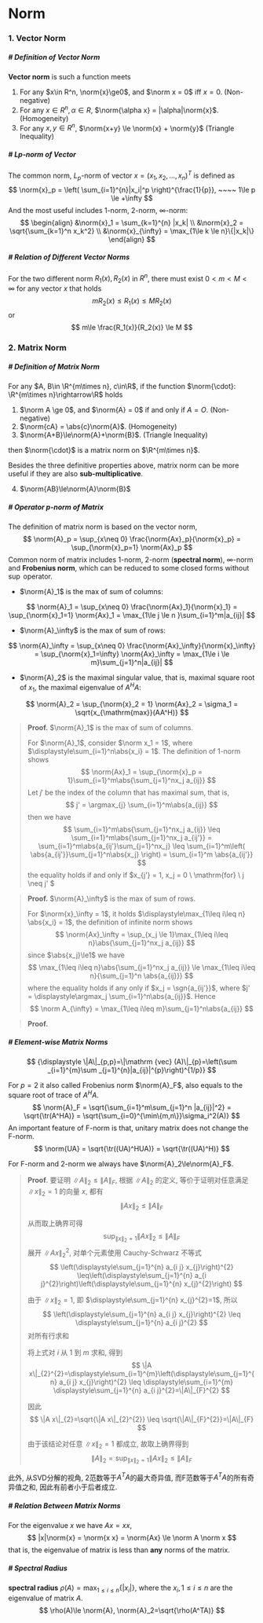 # Norm

$$
\newcommand{\matr}[1]{\mathbf{#1}}
\newcommand{\A}{\matr{A}}
\newcommand{\B}{\matr{B}}
\newcommand\abs[1]{\lvert#1\rvert}
\newcommand\norm[1]{\lVert#1\rVert}
\newcommand\angle[1]{\langle#1\rangle}
\newcommand\dcos[2]{\angle{#1,#2}}
\newcommand{\argmin}{\mathop{\mathrm{argmin}}}
\newcommand{\argmax}{\mathop{\mathrm{argmax}}}
\newcommand{\sgn}{\mathop{\mathrm{sgn}}}
\newcommand{\tr}{\mathop{\mathrm{tr}}}
$$

### 1. Vector Norm

##### # Definition of Vector Norm

**Vector norm** is such a function meets

1. For any $x\in R^n, \norm{x}\ge0$, and $\norm x = 0$ iff $x=0$. (Non-negative)
2. For any $x\in R^n, \alpha\in R$, $\norm{\alpha x} = |\alpha|\norm{x}$. (Homogeneity)
3. For any $x, y\in R^n$, $\norm{x+y} \le \norm{x} + \norm{y}$ (Triangle Inequality)



##### # Lp-norm of Vector

The common norm, $L_p$-norm of vector $x=(x_1, x_2, \ldots, x_n)^T$ is defined as
$$
\norm{x}_p = \left( \sum_{i=1}^{n}|x_i|^p \right)^{\frac{1}{p}}, ~~~~ 1\le p \le +\infty
$$
And the most useful includes 1-norm, 2-norm, $\infty$-norm:
$$
\begin{align}
&\norm{x}_1 = \sum_{k=1}^{n} |x_k| \\
&\norm{x}_2 = \sqrt{\sum_{k=1}^n x_k^2} \\
&\norm{x}_{\infty} = \max_{1\le k \le n}\{|x_k|\}
\end{align}
$$



##### # Relation of Different Vector Norms

For the two different norm $R_1(x), R_2(x)$ in $R^n$, there must exist $0<m<M<\infty$ for any vector $x$ that holds
$$
mR_2(x) \le R_1(x) \le MR_2(x)
$$
or
$$
m\le \frac{R_1(x)}{R_2(x)} \le M
$$








### 2. Matrix Norm

##### # Definition of Matrix Norm

For any $A, B\in \R^{m\times n}, c\in\R$, if the function $\norm{\cdot}: \R^{m\times n}\rightarrow\R$ holds

1. $\norm A \ge 0$, and $\norm{A} = 0$ if and only if $A = O$. (Non-negative)
2. $\norm{cA} = \abs{c}\norm{A}$. (Homogeneity)
3. $\norm{A+B}\le\norm{A}+\norm{B}$. (Triangle Inequality)

then $\norm{\cdot}$  is a matrix norm on $\R^{m\times n}$.

Besides the three definitive properties above, matrix norm can be more useful if they are also **sub-multiplicative**.

4. $\norm{AB}\le\norm{A}\norm{B}$



##### # Operator p-norm of Matrix

The definition of matrix norm is based on the vector norm,
$$
\norm{A}_p = \sup_{x\neq 0} \frac{\norm{Ax}_p}{\norm{x}_p} = \sup_{\norm{x}_p=1} \norm{Ax}_p
$$
Common norm of matrix includes 1-norm, 2-norm (**spectral norm**), $\infty$-norm and **Frobenius norm**, which can be reduced to some closed forms without $\sup$ operator.

- $\norm{A}_1$ is the max of sum of columns:

$$
\norm{A}_1
= \sup_{x\neq 0} \frac{\norm{Ax}_1}{\norm{x}_1}
= \sup_{\norm{x}_1=1} \norm{Ax}_1
= \max_{1\le j \le n }\sum_{i=1}^m|a_{ij}|
$$
- $\norm{A}_\infty$ is the max of sum of rows:

$$
\norm{A}_\infty
= \sup_{x\neq 0} \frac{\norm{Ax}_\infty}{\norm{x}_\infty}
= \sup_{\norm{x}_1=\infty} \norm{Ax}_\infty
= \max_{1\le i \le m}\sum_{j=1}^n|a_{ij}|
$$
- $\norm{A}_2$  is the maximal singular value, that is, maximal square root of $x_1$, the maximal eigenvalue of $A^HA$:

$$
\norm{A}_2 = \sup_{\norm{x}_2 = 1} \norm{Ax}_2 = \sigma_1 = \sqrt{x_{\mathrm{max}}(AA^H)}
$$
> **Proof.** $\norm{A}_1$ is the max of sum of columns.
>
> For $\norm{A}_1$, consider $\norm x_1 = 1$, where $\displaystyle\sum_{i=1}^n\abs{x_i} = 1$. The definition of 1-norm shows
> $$
> \norm{Ax}_1 = \sup_{\norm{x}_p = 1}\sum_{i=1}^m\abs{\sum_{j=1}^nx_j a_{ij}}
> $$
> Let $j'$ be the index of the column that has maximal sum, that is,
> $$
> j' = \argmax_{j} \sum_{i=1}^m\abs{a_{ij}}
> $$
> then we have
> $$
> \sum_{i=1}^m\abs{\sum_{j=1}^nx_j a_{ij}}
> \leq \sum_{i=1}^m\abs{\sum_{j=1}^nx_j a_{ij'}}
> = \sum_{i=1}^m\abs{a_{ij'}\sum_{j=1}^nx_j}
> \leq \sum_{i=1}^m\left( \abs{a_{ij'}}\sum_{j=1}^n\abs{x_j} \right)
> = \sum_{i=1}^m \abs{a_{ij'}}
> $$
> the equality holds if and only if $x_{j'} = 1, x_j = 0 \ \mathrm{for} \ j \neq j' $

> **Proof.** $\norm{A}_\infty$ is the max of sum of rows.
>
> For $\norm{x}_\infty = 1$, it holds $\displaystyle\max_{1\leq i\leq n} \abs{x_i} = 1$, the definition of infinite norm shows
> $$
> \norm{Ax}_\infty = \sup_{x_j \le 1}\max_{1\leq i\leq n}\abs{\sum_{j=1}^nx_j a_{ij}}
> $$
> since $\abs{x_j}\le1$ we have
> $$
> \max_{1\leq i\leq n}\abs{\sum_{j=1}^nx_j a_{ij}}
> \le \max_{1\leq i\leq n}{\sum_{j=1}^n \abs{a_{ij}}}
> $$
> where the equality holds if any only if $x_j = \sgn{a_{ij'}}$, where $j' = \displaystyle\argmax_j \sum_{i=1}^n\abs{a_{ij}}$. Hence
> $$
> \norm A_{\infty} = \max_{1\leq i\leq m}\sum_{j=1}^n\abs{a_{ij}}
> $$

> **Proof.** 



##### # Element-wise Matrix Norms


$$
{\displaystyle \|A\|_{p,p}=\|\mathrm {vec} (A)\|_{p}=\left(\sum _{i=1}^{m}\sum _{j=1}^{n}|a_{ij}|^{p}\right)^{1/p}}
$$

For $p = 2$ it also called Frobenius norm $\norm{A}_F$, also equals to the square root of trace of $A^HA$.
$$
\norm{A}_F
= \sqrt{\sum_{i=1}^m\sum_{j=1}^n |a_{ij}|^2}
= \sqrt{\tr(A^HA)}
= \sqrt{\sum_{i=0}^{\min\{m,n\}}\sigma_i^2(A)}
$$
An important feature of F-norm is that, unitary matrix does not change the F-norm.
$$
\norm{UA}
= \sqrt{\tr((UA)^HUA)}
= \sqrt{\tr((UA)^H)}
$$

For F-norm and 2-norm we always have $\norm{A}_2\le\norm{A}_F$.

> **Proof**. 要证明 $\|A\|_{2} \leq\|A\|_{F}$, 根据 $\|A\|_{2}$ 的定义, 等价于证明对任意满足 $\|x\|_{2}=1$ 的向量 $x$, 都有
> $$
> \|A x\|_{2} \leq\|A\|_{F}
> $$
>
> 从而取上确界可得
> $$
> \sup _{\|x\|_{2}=1}\|A x\|_{2} \leq\|A\|_{F}
> $$
> 展开 $\|A x\|_{2}^{2}$, 对单个元素使用 Cauchy-Schwarz 不等式
>$$
> \left(\displaystyle\sum_{j=1}^{n} a_{i j} x_{j}\right)^{2} \leq\left(\displaystyle\sum_{j=1}^{n} a_{i j}^{2}\right)\left(\displaystyle\sum_{j=1}^{n} x_{j}^{2}\right)
> $$
> 
> 由于 $\|x\|_{2}=1$, 即 $\displaystyle\sum_{j=1}^{n} x_{j}^{2}=1$, 所以
> $$
>\left(\displaystyle\sum_{j=1}^{n} a_{i j} x_{j}\right)^{2} \leq \displaystyle\sum_{j=1}^{n} a_{i j}^{2}
> $$
> 对所有行求和
> 
> 将上式对 $i$ 从 1 到 $m$ 求和, 得到
>$$
> \|A x\|_{2}^{2}=\displaystyle\sum_{i=1}^{m}\left(\displaystyle\sum_{j=1}^{n} a_{i j} x_{j}\right)^{2} \leq \displaystyle\sum_{i=1}^{m} \displaystyle\sum_{j=1}^{n} a_{i j}^{2}=\|A\|_{F}^{2}
> $$
> 
> 因此
> $$
>\|A x\|_{2}=\sqrt{\|A x\|_{2}^{2}} \leq \sqrt{\|A\|_{F}^{2}}=\|A\|_{F}
> $$
> 
> 由于该结论对任意 $\|x\|_{2}=1$ 都成立, 故取上确界得到
> $$
>\|A\|_{2}=\sup _{\|x\|_{2}=1}\|A x\|_{2} \leq\|A\|_{F}
> $$
> 

此外, 从SVD分解的视角, 2范数等于$A^TA$的最大奇异值, 而F范数等于$A^TA$的所有奇异值之和, 因此有前者小于后者成立.




##### # Relation Between Matrix Norms

For the eigenvalue $x$ we have $Ax = x x$,
$$
|x|\norm{x} = \norm{x x} = \norm{Ax} \le \norm A \norm x
$$
that is, the eigenvalue of matrix is less than **any** norms of the matrix. 



##### # Spectral Radius

**spectral radius** $\rho(A) = \max_{1\le i \le n}\{|x_i|\}$, where the $x_i, 1\le i\le n$ are the eigenvalue of matrix $A$.
$$
\rho(A)\le \norm{A}, \norm{A}_2=\sqrt{\rho(A^TA)}
$$

